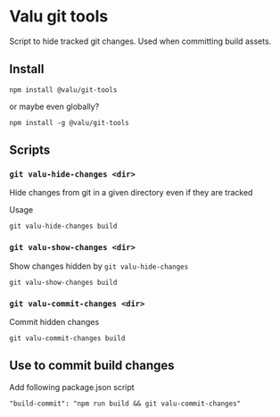 # Valu git tools

Script to hide tracked git changes. Used when committing build assets.

## Install

```
npm install @valu/git-tools
```

or maybe even globally?

```
npm install -g @valu/git-tools
```

## Scripts

### `git valu-hide-changes <dir>`

Hide changes from git in a given directory even if they are tracked

Usage

```
git valu-hide-changes build
```

### `git valu-show-changes <dir>`

Show changes hidden by `git valu-hide-changes`

```
git valu-show-changes build
```

### `git valu-commit-changes <dir>`

Commit hidden changes

```
git valu-commit-changes build
```

## Use to commit build changes

Add following package.json script

```
"build-commit": "npm run build && git valu-commit-changes"
```
